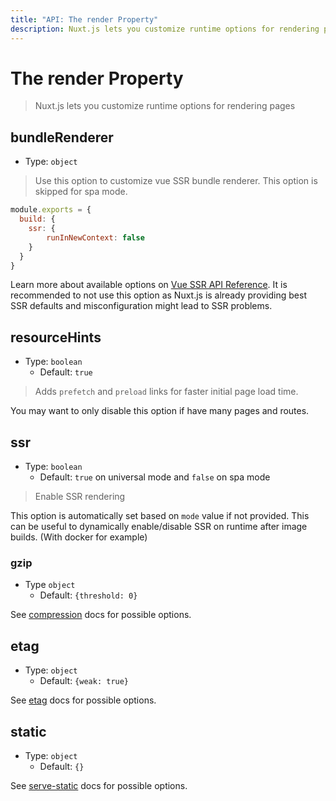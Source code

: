 ```yaml
---
title: "API: The render Property"
description: Nuxt.js lets you customize runtime options for rendering pages
---
```


# The render Property

> Nuxt.js lets you customize runtime options for rendering pages

## bundleRenderer
- Type: `object`

> Use this option to customize vue SSR bundle renderer. This option is skipped for spa mode.

```js
module.exports = {
  build: {
    ssr: {
        runInNewContext: false
    }
  }
}
```

Learn more about available options on [Vue SSR API Reference](https://ssr.vuejs.org/en/api.html#renderer-options).
It is recommended to not use this option as Nuxt.js is already providing best SSR defaults and misconfiguration might lead to SSR problems.

## resourceHints
- Type: `boolean`
  - Default: `true`

> Adds `prefetch` and `preload` links for faster initial page load time.

You may want to only disable this option if have many pages and routes. 

## ssr
- Type: `boolean`
  - Default: `true` on universal mode and `false` on spa mode

> Enable SSR rendering

This option is automatically set based on `mode` value if not provided. 
This can be useful to dynamically enable/disable SSR on runtime after image builds. (With docker for example)

### gzip
- Type `object`
  - Default: `{threshold: 0}`

See [compression](https://www.npmjs.com/package/compression) docs for possible options.

## etag
- Type: `object`
  - Default: `{weak: true}`

See [etag](https://www.npmjs.com/package/etag) docs for possible options.

## static
- Type: `object`
  - Default: `{}`

See [serve-static](https://www.npmjs.com/package/serve-static) docs for possible options.
